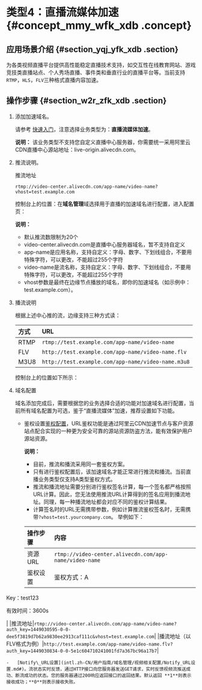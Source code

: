 # 类型4：直播流媒体加速 {#concept_mmy_wfk_xdb .concept}

## 应用场景介绍 {#section_yqj_yfk_xdb .section}

为各类视频直播平台提供高性能稳定直播技术支持，如交互性在线教育网站、游戏竞技类直播站点、个人秀场直播、事件类和垂直行业的直播平台等。当前支持`RTMP`，`HLS`，`FLV`三种格式直播内容加速。

## 操作步骤 {#section_w2r_zfk_xdb .section}

1.  添加加速域名。

    请参考 [快速入门](../../../../intl.zh-CN/快速入门/快速入门.md#)，注意选择业务类型为：**直播流媒体加速**。

    **说明：** 该业务类型不支持您自定义直播中心服务器，你需要统一采用阿里云CDN直播中心源站地址：live-origin.alivecdn.com。

2.  推流说明。

    推流地址

    ```
    rtmp://video-center.alivecdn.com/app-name/video-name?vhost=test.example.com
    ```

    控制台上的位置：在**域名管理**域选择用于直播的加速域名进行配置，进入配置页：

    **说明：** 

    -   默认推流数限制为20个
    -   video-center.alivecdn.com是直播中心服务器域名，暂不支持自定义
    -   app-name是应用名称，支持自定义：字母、数字、下划线组合，不要用特殊字符，可以更改，不能超过255个字符
    -   video-name是流名称，支持自定义：字母、数字、下划线组合，不要用特殊字符，可以更改，不能超过255个字符
    -   vhost参数是最终在边缘节点播放的域名，即你的加速域名（如示例中：test.example.com）。
3.  播流说明

    根据上述中心推的流，边缘支持三种方式读：

    |方式|URL|
    |:-|:--|
    |RTMP|`rtmp://test.example.com/app-name/video-name`|
    |FLV|`http://test.example.com/app-name/video-name.flv`|
    |M3U8|`http://test.example.com/app-name/video-name.m3u8`|

    控制台上的位置如下所示：

4.  域名配置

    域名添加完成后，需要根据您的业务选择合适的功能对加速域名进行配置，当前所有域名配置为可选，鉴于“直播流媒体”加速，推荐设置如下功能。

    -   鉴权设置[鉴权配置](intl.zh-CN/用户指南/域名管理/访问控制设置/鉴权配置.md#)，URL鉴权功能是通过阿里云CDN加速节点与客户资源站点配合实现的一种更为安全可靠的源站资源防盗方法，能有效保护用户源站资源。

        **说明：** 

        -   目前，推流和播流采用同一套鉴权方案。
        -   只有进行鉴权配置后，该加速域名才能正常进行推流和播流。当前直播业务类型仅支持A类型鉴权方式。
        -   推流和播流地址需要分别进行鉴权签名计算，每一个签名都严格按照URL计算。因此，您无法使用推流URL计算得到的签名应用到播流地址。同理，每一种播流地址都会对应不同的鉴权计算结果。
        -   计算签名时的URL无需携带参数，例如计算推流鉴权签名时，无需携带`?vhost=test.yourcompany.com`。
        举例如下：

        |操作步骤|内容|
        |:---|:-|
        |资源URL|`rtmp://video-center.alivecdn.com/app-name/video-name`|
        |鉴权设置| 鉴权方式：A

 Key：test123

 有效时间：3600s

 |
        |推流地址|`rtmp://video-center.alivecdn.com/app-name/video-name?auth_key=1449030595-0-0-dee5f3819d7b62a9830ee2913caf111c&vhost=test.example.com`|
        |播流地址（以FLV格式为例）|`http://test.example.com/app-name/video-name.flv?auth_key=1449030834-0-0-5e1c604710241001fd7a367bc96a17b7`|

    -   [Notify\_URL设置](intl.zh-CN/用户指南/域名管理/视频相关配置/Notify_URL设置.md#)。流状态实时反馈，通过HTTP接口向您服务器发送GET请求，实时反馈视频流推送成功、断流成功的状态。您的服务器通过200响应返回接口的返回结果。默认返回 **1**则表示接收成功；**0**则表示接收失败。

